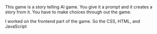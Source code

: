 This game is a story telling AI game. You give it a prompt and it creates a story from it. You have to make choices through out the game. 

I worked on the frontend part of the game. So the CSS, HTML, and JavaScript
